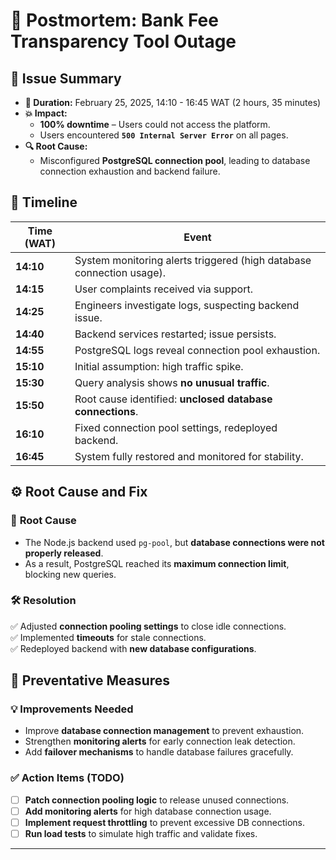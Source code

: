 # 🚨 **Postmortem: Bank Fee Transparency Tool Outage**  

## 🛑 **Issue Summary**  
- **📅 Duration:** February 25, 2025, 14:10 - 16:45 WAT (2 hours, 35 minutes)  
- **💥 Impact:**  
  - **100% downtime** – Users could not access the platform.  
  - Users encountered **`500 Internal Server Error`** on all pages.  
- **🔍 Root Cause:**  
  - Misconfigured **PostgreSQL connection pool**, leading to database connection exhaustion and backend failure.  

## 📜 **Timeline**  

| Time (WAT) | Event |
|------------|--------|
| **14:10** | System monitoring alerts triggered (high database connection usage). |
| **14:15** | User complaints received via support. |
| **14:25** | Engineers investigate logs, suspecting backend issue. |
| **14:40** | Backend services restarted; issue persists. |
| **14:55** | PostgreSQL logs reveal connection pool exhaustion. |
| **15:10** | Initial assumption: high traffic spike. |
| **15:30** | Query analysis shows **no unusual traffic**. |
| **15:50** | Root cause identified: **unclosed database connections**. |
| **16:10** | Fixed connection pool settings, redeployed backend. |
| **16:45** | System fully restored and monitored for stability. |

## ⚙️ **Root Cause and Fix**  

### 🔎 **Root Cause**  
- The Node.js backend used `pg-pool`, but **database connections were not properly released**.  
- As a result, PostgreSQL reached its **maximum connection limit**, blocking new queries.  

### 🛠️ **Resolution**  
✅ Adjusted **connection pooling settings** to close idle connections.  
✅ Implemented **timeouts** for stale connections.  
✅ Redeployed backend with **new database configurations**.  

## 🚀 **Preventative Measures**  

### 💡 **Improvements Needed**  
- Improve **database connection management** to prevent exhaustion.  
- Strengthen **monitoring alerts** for early connection leak detection.  
- Add **failover mechanisms** to handle database failures gracefully.  

### ✅ **Action Items (TODO)**  
- [ ] **Patch connection pooling logic** to release unused connections.  
- [ ] **Add monitoring alerts** for high database connection usage.  
- [ ] **Implement request throttling** to prevent excessive DB connections.  
- [ ] **Run load tests** to simulate high traffic and validate fixes.  

---
